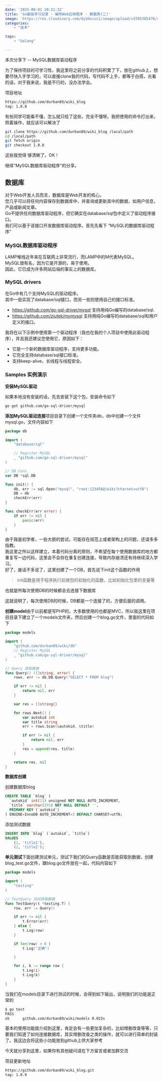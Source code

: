 ```yaml
---
date: '2025-08-01 10:31:32'
title: 'Go基础学习记录 - 编写Web应用程序 - 数据库(二)'
image: 'https://res.cloudinary.com/dy5dvcuc1/image/upload/v1595385476/xiaorongmao/golang.jpg'
categories:
    - "技术"

tags:
    - "Golang"

---
```


本次分享下 -- MySQL数据库驱动程序

为了保持项目的可学习性，我这里将之前分享的代码积累了下，放在github上，想要尽快入手学习的，可以直接clone我的代码，写代码不上手，都等于白搭，光看的话，对于我来说，我是不行的，没办法学会。

项目地址

```bash
https://github.com/durban89/wiki_blog
tag: 1.0.8
```

有些同学可能看不懂，怎么就只给了这些，完全不懂呀。我把使用的命令打出来，照着操作，就应该可以解决了

```bash
git clone https://github.com/durban89/wiki_blog /local/path
cd /local/path
git fetch origin
git checkout 1.0.8
```

这些我觉得 够清晰了。OK！

继续"MySQL数据库驱动程序"的分享。

## 数据库

对于Web开发人员而言，数据库是Web开发的核心。  
您几乎可以将任何内容保存到数据库中，并查询或更新其中的数据，如用户信息，产品或新闻文章。  
Go不提供任何数据库驱动程序，但它确实在database/sql包中定义了驱动程序接口。  
我们可以基于该接口开发数据库驱动程序。首先先看下 “MySQL的数据库驱动程序”

### MySQL数据库驱动程序

LAMP堆栈近年来在互联网上非常流行，而LAMP中的M代表MySQL。  
MySQL很有名，因为它是开源的，易于使用。  
因此，它已成为许多网站后端的事实上的数据库。

### **MySQL drivers**

在Go中有几个支持MySQL的驱动程序。  
其中一些实现了database/sql接口，而另一些则使用自己的接口标准。

* https://github.com/go-sql-driver/mysql 支持用纯Go编写的database/sql.
* https://github.com/ziutek/mymysql 支持用纯Go编写的database/sql和用户定义的接口。

我将在以下示例中使用第一个驱动程序（我也在我的个人项目中使用此驱动程序），并且我还建议您使用它，原因如下：

* 它是一个新的数据库驱动程序，支持更多功能。
* 它完全支持database/sql接口标准。
* 支持keep-alive，长线程与线程安全。

### **Samples 实例演示**

**安装MySQL驱动**

如果本地没有安装的话，先去安装下这个包，安装命令如下

```bash
go get github.com/go-sql-driver/mysql
```

**添加MySQL驱动连接**项目目录下创建一个文件夹db，db中创建一个文件mysql.go，文件内容如下

```go
package db

import (
    "database/sql"

    // Register MySQL
    _ "github.com/go-sql-driver/mysql"
)

// DB Conn
var DB *sql.DB

func init() {
    db, err := sql.Open("mysql", "root:123456@/wiki?charset=utf8")
    DB = db
    checkErr(err)
}

func checkErr(err error) {
    if err != nil {
        panic(err)
    }
}
```

由于我是初学者，一些大胆的尝试，可能存在规范上或者架构上的问题，还请多多指教。  
我这里之所以这样建立，本着代码分离的原则，不希望在每个使用数据库的地方都重复写一边代码，这里会不会存在重复创建连接，导致内存崩溃还有待继续深入学习。  
好了，废话不多说了，这里创建了一个DB，首先说下init这个函数的作用

> init函数是用于程序执行前做包的初始化的函数，比如初始化包里的变量等

也就是所每次使用DB的时候都会去连接下数据库

这就说明了，每次使用DB的时候，DB都是一个连接了的，方便后面的调用。

**创建model**由于以前都是写PHP的，大多数使用的也都是MVC，所以我这里在项目目录下建立了一个models文件夹，然后创建一个blog.go文件，里面的代码如下

```go
package models

import (
    "github.com/durban89/wiki/db"
    // Register MySQL
    _ "github.com/go-sql-driver/mysql"
)

// Query 获取数据
func Query() ([]string, error) {
    rows, err := db.DB.Query("SELECT * FROM blog")

    if err != nil {
        return nil, err
    }

    var res = []string{}

    for rows.Next() {
        var autokid int
        var title string
        err = rows.Scan(&autokid, &title)

        if err != nil {
            return nil, err
        }
        res = append(res, title)
    }

    return res, nil
}
```

**数据库创建**

创建数据库blog

```sql
CREATE TABLE `blog` (
  `autokid` int(11) unsigned NOT NULL AUTO_INCREMENT,
  `title` varchar(255) NOT NULL DEFAULT '',
  PRIMARY KEY (`autokid`)
) ENGINE=InnoDB AUTO_INCREMENT=3 DEFAULT CHARSET=utf8;
```

添加测试数据

```sql
INSERT INTO `blog` (`autokid`, `title`)
VALUES
    (1, 'title1'),
    (2, 'title2');
```

**单元测试**下面创建测试单元，测试下我们的Query函数是否能获取到数据，创建blog\_test.go文件，跟blog.go文件放在一起，代码内容如下

```go
package models

import (
    "testing"
)

// TestQuery 测试获取数据
func TestQuery(t *testing.T) {
    row, err := Query()

    if err != nil {
        t.Error(err)
    } else {
        t.Log(row)
    }

    if len(row) > 0 {
        t.Log("正确")

    }

    for i, k := range row {
        t.Log(i)
        t.Log(k)
    }
}
```

当我们在models目录下进行测试的时候，会得到如下输出，说明我们的功能是正常的

```bash
$ go test
PASS
ok      github.com/durban89/wiki/models 0.023s
```

基本的使用功能就介绍到这里，肯定会有一些更加复杂的，比如增删改查等等，只要我们知道了如何连接数据库，其实增删改查之类的操作，就可以进行简单的封装了。我这边会将这些小功能放到github上供大家参考

今天就分享到这里，如果你有其他疑问请在下方留言或者加群交流

项目更新地址

```bash
https://github.com/durban89/wiki_blog.git
tag: 1.0.9
```
